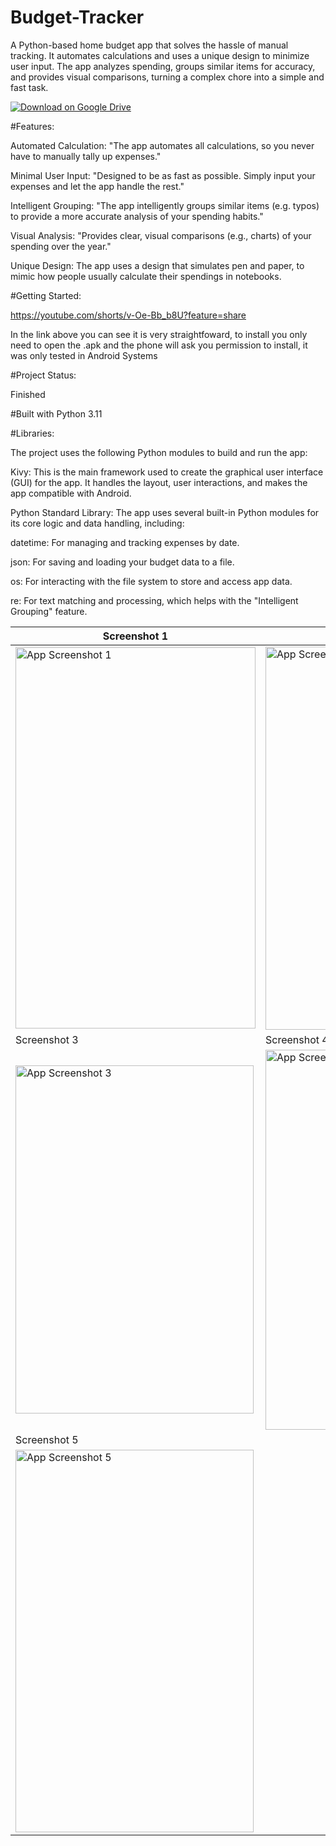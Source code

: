 # Budget-Tracker
A Python-based home budget app that solves the hassle of manual tracking. It automates calculations and uses a unique design to minimize user input. The app analyzes spending, groups similar items for accuracy, and provides visual comparisons, turning a complex chore into a simple and fast task.

[![Download on Google Drive](https://img.shields.io/badge/Download%20APK-Google%20Drive-green)]((https://drive.google.com/file/d/1SBVd5l2hAZ1H8OhAgzv0PWktQwH1BFny/view?usp=sharing))

#Features:

Automated Calculation: "The app automates all calculations, so you never have to manually tally up expenses."

Minimal User Input: "Designed to be as fast as possible. Simply input your expenses and let the app handle the rest."

Intelligent Grouping: "The app intelligently groups similar items (e.g. typos) to provide a more accurate analysis of your spending habits."

Visual Analysis: "Provides clear, visual comparisons (e.g., charts) of your spending over the year."

Unique Design: The app uses a design that simulates pen and paper, to mimic how people usually calculate their spendings in notebooks.

#Getting Started:

https://youtube.com/shorts/v-Oe-Bb_b8U?feature=share

In the link above you can see it is very straightfoward, to install you only need to open the .apk and the phone will ask you permission to install, it was only tested in Android Systems

#Project Status:

Finished

#Built with Python 3.11

#Libraries:

The project uses the following Python modules to build and run the app:

Kivy: This is the main framework used to create the graphical user interface (GUI) for the app. It handles the layout, user interactions, and makes the app compatible with Android.

Python Standard Library: The app uses several built-in Python modules for its core logic and data handling, including:

datetime: For managing and tracking expenses by date.

json: For saving and loading your budget data to a file.

os: For interacting with the file system to store and access app data.

re: For text matching and processing, which helps with the "Intelligent Grouping" feature.

| Screenshot 1 | Screenshot 2 |
|---|---|
| <img width="384" height="610" alt="App Screenshot 1" src="https://github.com/user-attachments/assets/3fe64899-0105-4fdd-80e7-6afecf33c539" /> | <img width="379" height="613" alt="App Screenshot 2" src="https://github.com/user-attachments/assets/ae262d65-b44d-450a-bdcc-b4db90b5b7b0" /> |
| Screenshot 3 | Screenshot 4 |
| <img width="381" height="557" alt="App Screenshot 3" src="https://github.com/user-attachments/assets/7359696f-630b-4f51-87b8-6359bdcb32dd" /> | <img width="379" height="608" alt="App Screenshot 4" src="https://github.com/user-attachments/assets/346ecc1c-9b6f-483f-a36d-249f1949c996" /> |
| Screenshot 5 |  |
| <img width="381" height="612" alt="App Screenshot 5" src="https://github.com/user-attachments/assets/15841b62-3cb8-4144-9bba-aa45d3b597b6" /> |  |




